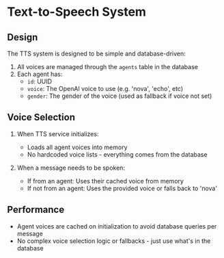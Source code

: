 # Text-to-Speech System

## Design

The TTS system is designed to be simple and database-driven:

1. All voices are managed through the `agents` table in the database
2. Each agent has:
   - `id`: UUID
   - `voice`: The OpenAI voice to use (e.g. 'nova', 'echo', etc)
   - `gender`: The gender of the voice (used as fallback if voice not set)

## Voice Selection

1. When TTS service initializes:
   - Loads all agent voices into memory
   - No hardcoded voice lists - everything comes from the database

2. When a message needs to be spoken:
   - If from an agent: Uses their cached voice from memory
   - If not from an agent: Uses the provided voice or falls back to 'nova'

## Performance

- Agent voices are cached on initialization to avoid database queries per message
- No complex voice selection logic or fallbacks - just use what's in the database
